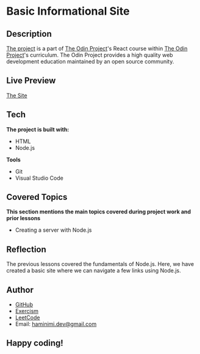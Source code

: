 # Basic Informational Site
## Description
[The project](https://www.theodinproject.com/lessons/nodejs-basic-informational-site) is a part of [The Odin Project](https://www.theodinproject.com/dashboard)'s React course within [The Odin Project](https://www.theodinproject.com/dashboard)'s curriculum. The Odin Project provides a high quality web development education maintained by an open source community.
## Live Preview
[The Site](https://replit.com/@Haminimi/basic-informational-site)
## Tech
**The project is built with:**
- HTML
- Node.js

**Tools**
- Git
- Visual Studio Code
## Covered Topics
**This section mentions the main topics covered during project work and prior lessons**
- Creating a server with Node.js
## Reflection
The previous lessons covered the fundamentals of Node.js. Here, we have created a basic site where we can navigate a few links using Node.js.
## Author
- [GitHub](https://github.com/Haminimi)
- [Exercism](https://exercism.org/profiles/Haminimi)
- [LeetCode](https://leetcode.com/Haminimi/)
- Email: haminimi.dev@gmail.com
## Happy coding!
